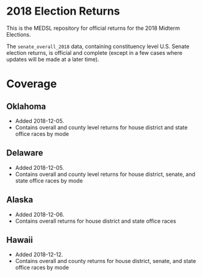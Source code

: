 # 2018 Election Returns

This is the MEDSL repository for official returns for the 2018 Midterm Elections.

The `senate_overall_2018` data, containing constituency level U.S. Senate election returns, is official and complete (except in a few cases where updates will be made at a later time).

# Coverage

## Oklahoma

* Added 2018-12-05.
* Contains overall and county level returns for house district and state office races by mode

## Delaware

* Added 2018-12-05.
* Contains overall and county level returns for house district, senate, and state office races by mode


## Alaska

* Added 2018-12-06.
* Contains overall returns for house district and state office races


## Hawaii

* Added 2018-12-12.
* Contains overall and county returns for house district, senate, and state office races by mode
